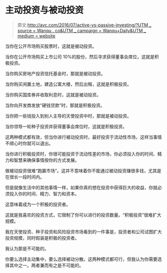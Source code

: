 # 主动投资与被动投资

> 原文:[http://avc.com/2016/07/active-vs-passive-investing/?UTM _ source = Wanqu . co&UTM _ campaign = Wanqu+Daily&UTM _ medium = website](http://avc.com/2016/07/active-vs-passive-investing/?utm_source=wanqu.co&utm_campaign=Wanqu+Daily&utm_medium=website)

当你在公开市场购买股票时，这就是被动投资。

当你在公开市场购买上市公司 10%的股份，然后寻求获得董事会席位，这就是积极投资。

当你购买房地产投资信托基金时，那就是被动投资。

当你购买闲置土地，建造公寓大楼，然后出租，这就是积极投资。

当你购买国库券并收取利息时，这就是被动投资。

当你向开发商发放“硬钱贷款”时，那就是积极投资。

当你把一些钱投入到别人主导的天使投资中时，那就是被动投资。

当你领导一轮种子投资并获得董事会席位时，这就是积极投资。

这两种模式都有效，但当你进行被动投资时，最好投资于流动性市场，这样当事情不顺心时你就可以退出。

当你进行积极投资时，你很可能投资于流动性差的市场，你必须投入你的时间、精力和智慧来确保事情按你的方式发展。

做被动投资很难“跑赢市场”。这并不意味着你不能通过被动投资赚很多钱，尤其是在很长一段时间内。

但是就像生活中的其他事情一样，如果你真的想在投资中获得巨大的收益，你就必须投入你的时间、精力、智力和资本。

这意味着成为一个积极的投资者。

这就是我喜欢的投资方式，它限制了你可以进行的投资数量。“积极投资”很难扩大规模。

我在天使投资、种子投资和风险投资市场看到的一件事是，投资者和公司试图扩大投资规模，同时假装是积极的投资者。

我认为那是不可能的。

你要么选择主动集中，要么选择被动分散。这两种模式都可行，但我认为你需要选择其中之一。两者兼而有之是不可能的。